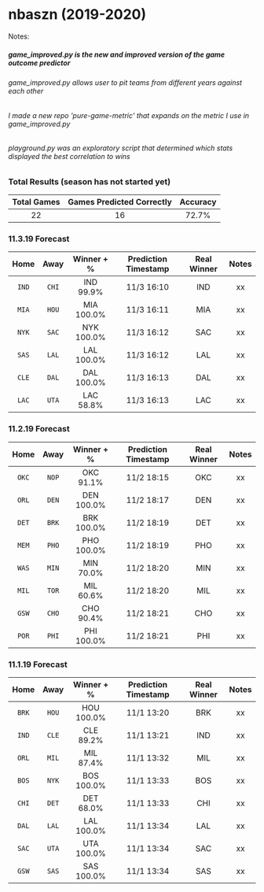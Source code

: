 
# nbaszn (2019-2020)

Notes:

##### game_improved.py is the new and improved version of the game outcome predictor
###### game_improved.py allows user to pit teams from different years against each other
###### I made a new repo 'pure-game-metric' that expands on the metric I use in game_improved.py

###### playground.py was an exploratory script that determined which stats displayed the best correlation to wins
 

### Total Results (season has not started yet)

| Total Games        | Games Predicted Correctly | Accuracy |
|:-------------:|:-------------:|:-----:|
| 22     | 16 | 72.7% |

### 11.3.19 Forecast

| Home        | Away           | Winner + %  | Prediction Timestamp | Real Winner | Notes |
|:-------------:|:-------------:|:-----:|:-----:|:-------------:|:----:|
| `IND`      | `CHI` | IND 99.9% | 11/3 16:10 | IND | xx |
| `MIA`      | `HOU` | MIA 100.0% | 11/3 16:11 | MIA | xx |
| `NYK`      | `SAC` | NYK 100.0% | 11/3 16:12 | SAC | xx |
| `SAS`      | `LAL` | LAL 100.0% | 11/3 16:12 | LAL | xx |
| `CLE`      | `DAL` | DAL 100.0% | 11/3 16:13 | DAL | xx |
| `LAC`      | `UTA` | LAC 58.8% | 11/3 16:13 | LAC | xx |


### 11.2.19 Forecast

| Home        | Away           | Winner + %  | Prediction Timestamp | Real Winner | Notes |
|:-------------:|:-------------:|:-----:|:-----:|:-------------:|:----:|
| `OKC`      | `NOP` | OKC 91.1% | 11/2 18:15 | OKC | xx |
| `ORL`      | `DEN` | DEN 100.0% | 11/2 18:17 | DEN | xx |
| `DET`      | `BRK` | BRK 100.0% | 11/2 18:19 | DET | xx |
| `MEM`      | `PHO` | PHO 100.0% | 11/2 18:19 | PHO | xx |
| `WAS`      | `MIN` | MIN 70.0% | 11/2 18:20 | MIN | xx |
| `MIL`      | `TOR` | MIL 60.6% | 11/2 18:20 | MIL | xx |
| `GSW`      | `CHO` | CHO 90.4% | 11/2 18:21 | CHO | xx |
| `POR`      | `PHI` | PHI 100.0% | 11/2 18:21 | PHI | xx |


### 11.1.19 Forecast

| Home        | Away           | Winner + %  | Prediction Timestamp | Real Winner | Notes |
|:-------------:|:-------------:|:-----:|:-----:|:-------------:|:----:|
| `BRK`      | `HOU` | HOU 100.0% | 11/1 13:20 | BRK | xx |
| `IND`      | `CLE` | CLE 89.2% | 11/1 13:21 | IND | xx |
| `ORL`      | `MIL` | MIL 87.4% | 11/1 13:32 | MIL | xx |
| `BOS`      | `NYK` | BOS 100.0% | 11/1 13:33 | BOS | xx |
| `CHI`      | `DET` | DET 68.0% | 11/1 13:33 | CHI | xx |
| `DAL`      | `LAL` | LAL 100.0% | 11/1 13:34 | LAL | xx |
| `SAC`      | `UTA` | UTA 100.0% | 11/1 13:34 | SAC | xx |
| `GSW`      | `SAS` | SAS 100.0% | 11/1 13:34 | SAS | xx |




